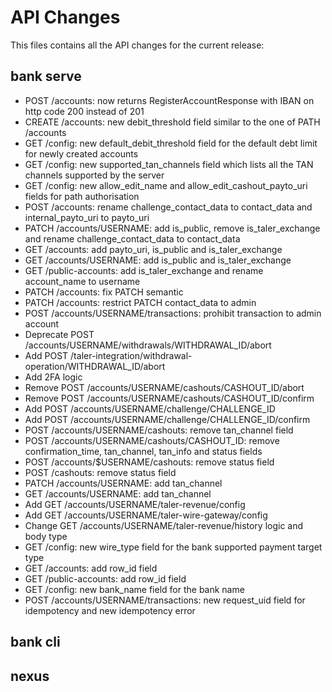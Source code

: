 # API Changes

This files contains all the API changes for the current release:

## bank serve

- POST /accounts: now returns RegisterAccountResponse with IBAN on http code 200
  instead of 201
- CREATE /accounts: new debit_threshold field similar to the one of PATH
  /accounts
- GET /config: new default_debit_threshold field for the default debt limit for
  newly created accounts
- GET /config: new supported_tan_channels field which lists all the TAN channels
  supported by the server
- GET /config: new allow_edit_name and allow_edit_cashout_payto_uri fields for
  path authorisation
- POST /accounts: rename challenge_contact_data to contact_data and
  internal_payto_uri to payto_uri
- PATCH /accounts/USERNAME: add is_public, remove is_taler_exchange and rename
  challenge_contact_data to contact_data
- GET /accounts: add payto_uri, is_public and is_taler_exchange
- GET /accounts/USERNAME: add is_public and is_taler_exchange
- GET /public-accounts: add is_taler_exchange and rename account_name to
  username
- PATCH /accounts: fix PATCH semantic
- PATCH /accounts: restrict PATCH contact_data to admin
- POST /accounts/USERNAME/transactions: prohibit transaction to admin account
- Deprecate POST /accounts/USERNAME/withdrawals/WITHDRAWAL_ID/abort
- Add POST /taler-integration/withdrawal-operation/WITHDRAWAL_ID/abort
- Add 2FA logic
- Remove POST /accounts/USERNAME/cashouts/CASHOUT_ID/abort
- Remove POST /accounts/USERNAME/cashouts/CASHOUT_ID/confirm
- Add POST /accounts/USERNAME/challenge/CHALLENGE_ID
- Add POST /accounts/USERNAME/challenge/CHALLENGE_ID/confirm
- POST /accounts/USERNAME/cashouts: remove tan_channel field
- POST /accounts/USERNAME/cashouts/CASHOUT_ID: remove confirmation_time,
  tan_channel, tan_info and status fields
- POST /accounts/$USERNAME/cashouts: remove status field
- POST /cashouts: remove status field
- PATCH /accounts/USERNAME: add tan_channel
- GET /accounts/USERNAME: add tan_channel
- Add GET /accounts/USERNAME/taler-revenue/config
- Add GET /accounts/USERNAME/taler-wire-gateway/config
- Change GET /accounts/USERNAME/taler-revenue/history logic and body type
- GET /config: new wire_type field for the bank supported payment target type
- GET /accounts: add row_id field
- GET /public-accounts: add row_id field
- GET /config: new bank_name field for the bank name
- POST /accounts/USERNAME/transactions: new request_uid field for idempotency and new idempotency error

## bank cli

## nexus
